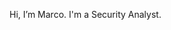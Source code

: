 Hi, I’m Marco. I'm a Security Analyst.


<!---
marcopedrinazzi/marcopedrinazzi is a ✨ special ✨ repository because its `README.md` (this file) appears on your GitHub profile.
You can click the Preview link to take a look at your changes.
--->

